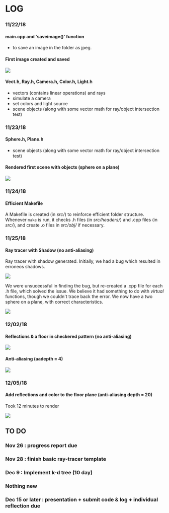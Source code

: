 # LOG 

### 11/22/18 

#### main.cpp and 'saveimage()' function

-  to save an image in the folder as jpeg. 

#### First image created and saved

![](./images/milestones/scene_demo.jpg)

#### Vect.h, Ray.h, Camera.h, Color.h, Light.h

-  vectors (contains linear operations) and rays
-  simulate a camera
-  set colors and light source 
-  scene objects (along with some vector math for ray/object intersection test)


### 11/23/18

#### Sphere.h, Plane.h
-  scene objects (along with some vector math for ray/object intersection test)

#### Rendered first scene with objects (sphere on a plane)

![](./images/milestones/scene_object.jpg)

### 11/24/18

#### Efficient Makefile

A Makefile is created (in *src/*) to reinforce efficient folder structure. Whenever `make` is run, it checks .h files (in *src/headers/*) and .cpp files (in *src/*), and create .o files in *src/obj/* if necessary.

### 11/25/18

#### Ray tracer with Shadow (no anti-aliasing)
Ray tracer with shadow generated. Initially, we had a bug which resulted in erroneos shadows.

![](./images/milestones/scene_shadow_bug.jpg)

We were unsuceessful in finding the bug, but re-created a .cpp file for each .h file, which solved the issue. We believe it had something to do with *virtual* functions, though we couldn't trace back the error. We now have a two sphere on a plane, with correct characteristics. 

![](./images/milestones/scene_shadow.jpeg)

### 12/02/18

#### Reflections & a floor in checkered pattern (no anti-aliasing)

![](./images/milestones/scene_reflections.jpeg)

#### Anti-aliasing (aadepth = 4)

![](./images/milestones/differentAADepth/scene_aadepth_4.jpeg)

### 12/05/18

#### Add reflections and color to the floor plane (anti-aliasing depth = 20)

Took 12 minutes to render

![](./images/milestones/purpleFloor/scene_aadepth_20.jpeg)

## TO DO 

### Nov 26 : progress report due 

### Nov 28 : finish basic ray-tracer template

### Dec 9 : Implement k-d tree (10 day)

### Nothing new 

### Dec 15 or later : presentation  + submit code & log  + individual reflection due 


